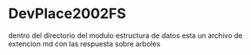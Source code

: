 # DevPlace2002FS
dentro del directorio del modulo estructura de datos esta un archivo de extencion md con las respuesta sobre arboles 

